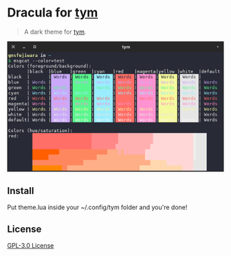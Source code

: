 # Dracula for [tym](https://github.com/endaaman/tym)

> A dark theme for [tym](https://github.com/endaaman/tym).

![Screenshot](screenshot.png)

## Install

Put theme.lua inside your ~/.config/tym folder and you're done!

## License

[GPL-3.0 License](LICENSE)

